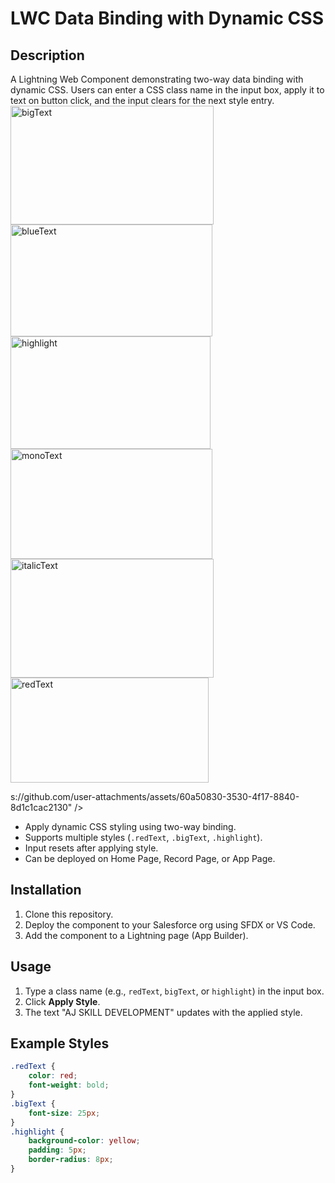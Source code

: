 # LWC Data Binding with Dynamic CSS

## Description
A Lightning Web Component demonstrating two-way data binding with dynamic CSS. Users can enter a CSS class name in the input box, apply it to text on button click, and the input clears for the next style entry.
<img width="325" height="190" alt="bigText" src="https://github.com/user-attachments/assets/3905cdb2-b5ca-440d-8b81-ef4c78a8e278" />
<img width="323" height="179" alt="blueText" src="https://github.com/user-attachments/assets/49c14364-b856-4dcc-a828-a969408fc397" />
<img width="320" height="180" alt="highlight" src="https://github.com/user-attachments/assets/f7904de7-c003-4361-9238-55acabb81e93" />
<img width="323" height="176" alt="monoText" src="https://github.com/user-attachments/assets/13dcc63d-4521-4ca5-96fb-008f3c1b8081" />
<img width="325" height="190" alt="italicText" src="https://github.com/user-attachments/assets/7ecf9183-8b39-4124-bb04-4fd48a1e0beb" /><img width="317" height="168" alt="redText" src="https://github.com/user-attachments/assets/beb2d2d4-4f57-4505-ab81-7008de6a0897" />


s://github.com/user-attachments/assets/60a50830-3530-4f17-8840-8d1c1cac2130" />

- Apply dynamic CSS styling using two-way binding.
- Supports multiple styles (`.redText`, `.bigText`, `.highlight`).
- Input resets after applying style.
- Can be deployed on Home Page, Record Page, or App Page.

## Installation
1. Clone this repository.
2. Deploy the component to your Salesforce org using SFDX or VS Code.
3. Add the component to a Lightning page (App Builder).

## Usage
1. Type a class name (e.g., `redText`, `bigText`, or `highlight`) in the input box.
2. Click **Apply Style**.
3. The text "AJ SKILL DEVELOPMENT" updates with the applied style.

## Example Styles
```css
.redText {
    color: red;
    font-weight: bold;
}
.bigText {
    font-size: 25px;
}
.highlight {
    background-color: yellow;
    padding: 5px;
    border-radius: 8px;
}
